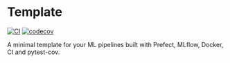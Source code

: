 # Template

[![CI](https://github.com/angelofv/template/actions/workflows/ci.yml/badge.svg?branch=main)](https://github.com/angelofv/template/actions/workflows/ci.yml)
[![codecov](https://codecov.io/gh/angelofv/template/graph/badge.svg?token=RD0GRZMER0)](https://codecov.io/gh/angelofv/template)

A minimal template for your ML pipelines built with Prefect, MLflow, Docker, CI and pytest-cov.
